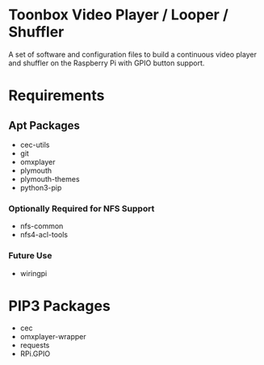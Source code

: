 # Toonbox Video Player / Looper / Shuffler
A set of software and configuration files to build a continuous video player
and shuffler on the Raspberry Pi with GPIO button support.

# Requirements
## Apt Packages
 - cec-utils
 - git
 - omxplayer
 - plymouth
 - plymouth-themes
 - python3-pip

### Optionally Required for NFS Support
 - nfs-common
 - nfs4-acl-tools

### Future Use
 - wiringpi

# PIP3 Packages
 - cec
 - omxplayer-wrapper 
 - requests          
 - RPi.GPIO          
